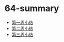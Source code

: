 # 64-summary
- [第一周小结](../Study-Memo/64-Day1.md)
- [第二周小结](../Study-Memo/64-Day2.md)
- [第三周小结](../Study-Memo/64-Day3.md)
